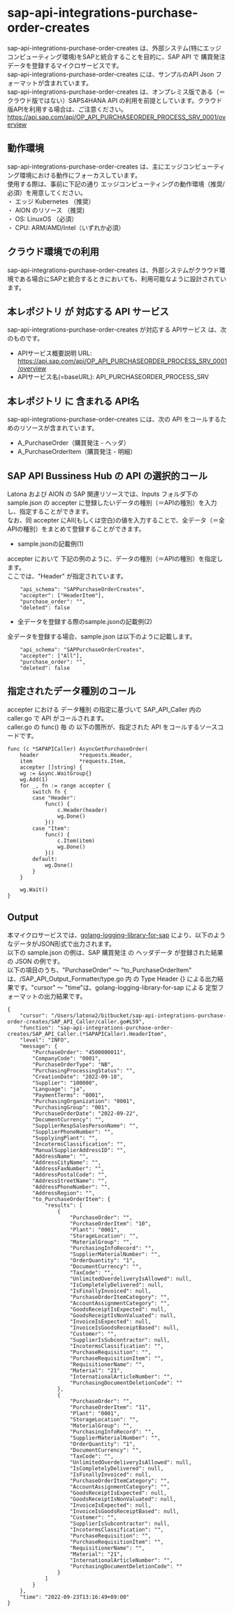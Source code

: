 # sap-api-integrations-purchase-order-creates
sap-api-integrations-purchase-order-creates は、外部システム(特にエッジコンピューティング環境)をSAPと統合することを目的に、SAP API で 購買発注データを登録するマイクロサービスです。    
sap-api-integrations-purchase-order-creates には、サンプルのAPI Json フォーマットが含まれています。   
sap-api-integrations-purchase-order-creates は、オンプレミス版である（＝クラウド版ではない）SAPS4HANA API の利用を前提としています。クラウド版APIを利用する場合は、ご注意ください。   
https://api.sap.com/api/OP_API_PURCHASEORDER_PROCESS_SRV_0001/overview   

## 動作環境  
sap-api-integrations-purchase-order-creates は、主にエッジコンピューティング環境における動作にフォーカスしています。  
使用する際は、事前に下記の通り エッジコンピューティングの動作環境（推奨/必須）を用意してください。  
・ エッジ Kubernetes （推奨）    
・ AION のリソース （推奨)    
・ OS: LinuxOS （必須）    
・ CPU: ARM/AMD/Intel（いずれか必須）    

## クラウド環境での利用
sap-api-integrations-purchase-order-creates は、外部システムがクラウド環境である場合にSAPと統合するときにおいても、利用可能なように設計されています。  

## 本レポジトリ が 対応する API サービス
sap-api-integrations-purchase-order-creates が対応する APIサービス は、次のものです。

* APIサービス概要説明 URL: https://api.sap.com/api/OP_API_PURCHASEORDER_PROCESS_SRV_0001/overview    
* APIサービス名(=baseURL): API_PURCHASEORDER_PROCESS_SRV

## 本レポジトリ に 含まれる API名
sap-api-integrations-purchase-order-creates には、次の API をコールするためのリソースが含まれています。  

* A_PurchaseOrder（購買発注 - ヘッダ）
* A_PurchaseOrderItem（購買発注 - 明細）

## SAP API Bussiness Hub の API の選択的コール

Latona および AION の SAP 関連リソースでは、Inputs フォルダ下の sample.json の accepter に登録したいデータの種別（＝APIの種別）を入力し、指定することができます。  
なお、同 accepter にAll(もしくは空白)の値を入力することで、全データ（＝全APIの種別）をまとめて登録することができます。  

* sample.jsonの記載例(1)  

accepter において 下記の例のように、データの種別（＝APIの種別）を指定します。  
ここでは、"Header" が指定されています。    
  
```
	"api_schema": "SAPPurchaseOrderCreates",
	"accepter": ["HeaderItem"],
	"purchase_order": "",
	"deleted": false
```
  
* 全データを登録する際のsample.jsonの記載例(2)  

全データを登録する場合、sample.json は以下のように記載します。  

```
	"api_schema": "SAPPurchaseOrderCreates",
	"accepter": ["All"],
	"purchase_order": "",
	"deleted": false
```
## 指定されたデータ種別のコール

accepter における データ種別 の指定に基づいて SAP_API_Caller 内の caller.go で API がコールされます。  
caller.go の func() 毎 の 以下の箇所が、指定された API をコールするソースコードです。  

```
func (c *SAPAPICaller) AsyncGetPurchaseOrder(
	header             *requests.Header,
    item               *requests.Item,
    accepter []string) {
	wg := &sync.WaitGroup{}
	wg.Add(1)
	for _, fn := range accepter {
		switch fn {
		case "Header":
			func() {
				c.Header(header)
				wg.Done()
			}()
		case "Item":
			func() {
				c.Item(item)
				wg.Done()
			}()
		default:
			wg.Done()
		}
	}

	wg.Wait()
}
```

## Output  
本マイクロサービスでは、[golang-logging-library-for-sap](https://github.com/latonaio/golang-logging-library-for-sap) により、以下のようなデータがJSON形式で出力されます。  
以下の sample.json の例は、SAP 購買発注 の ヘッダデータ が登録された結果の JSON の例です。  
以下の項目のうち、"PurchaseOrder" ～ "to_PurchaseOrderItem" は、/SAP_API_Output_Formatter/type.go 内 の Type Header {} による出力結果です。"cursor" ～ "time"は、golang-logging-library-for-sap による 定型フォーマットの出力結果です。  

```
{
	"cursor": "/Users/latona2/bitbucket/sap-api-integrations-purchase-order-creates/SAP_API_Caller/caller.go#L59",
	"function": "sap-api-integrations-purchase-order-creates/SAP_API_Caller.(*SAPAPICaller).HeaderItem",
	"level": "INFO",
	"message": {
		"PurchaseOrder": "4500000011",
		"CompanyCode": "0001",
		"PurchaseOrderType": "NB",
		"PurchasingProcessingStatus": "",
		"CreationDate": "2022-09-18",
		"Supplier": "100000",
		"Language": "ja",
		"PaymentTerms": "0001",
		"PurchasingOrganization": "0001",
		"PurchasingGroup": "001",
		"PurchaseOrderDate": "2022-09-22",
		"DocumentCurrency": "",
		"SupplierRespSalesPersonName": "",
		"SupplierPhoneNumber": "",
		"SupplyingPlant": "",
		"IncotermsClassification": "",
		"ManualSupplierAddressID": "",
		"AddressName": "",
		"AddressCityName": "",
		"AddressFaxNumber": "",
		"AddressPostalCode": "",
		"AddressStreetName": "",
		"AddressPhoneNumber": "",
		"AddressRegion": "",
		"to_PurchaseOrderItem": {
			"results": [
				{
					"PurchaseOrder": "",
					"PurchaseOrderItem": "10",
					"Plant": "0001",
					"StorageLocation": "",
					"MaterialGroup": "",
					"PurchasingInfoRecord": "",
					"SupplierMaterialNumber": "",
					"OrderQuantity": "1",
					"DocumentCurrency": "",
					"TaxCode": "",
					"UnlimitedOverdeliveryIsAllowed": null,
					"IsCompletelyDelivered": null,
					"IsFinallyInvoiced": null,
					"PurchaseOrderItemCategory": "",
					"AccountAssignmentCategory": "",
					"GoodsReceiptIsExpected": null,
					"GoodsReceiptIsNonValuated": null,
					"InvoiceIsExpected": null,
					"InvoiceIsGoodsReceiptBased": null,
					"Customer": "",
					"SupplierIsSubcontractor": null,
					"IncotermsClassification": "",
					"PurchaseRequisition": "",
					"PurchaseRequisitionItem": "",
					"RequisitionerName": "",
					"Material": "21",
					"InternationalArticleNumber": "",
					"PurchasingDocumentDeletionCode": ""
				},
				{
					"PurchaseOrder": "",
					"PurchaseOrderItem": "11",
					"Plant": "0001",
					"StorageLocation": "",
					"MaterialGroup": "",
					"PurchasingInfoRecord": "",
					"SupplierMaterialNumber": "",
					"OrderQuantity": "1",
					"DocumentCurrency": "",
					"TaxCode": "",
					"UnlimitedOverdeliveryIsAllowed": null,
					"IsCompletelyDelivered": null,
					"IsFinallyInvoiced": null,
					"PurchaseOrderItemCategory": "",
					"AccountAssignmentCategory": "",
					"GoodsReceiptIsExpected": null,
					"GoodsReceiptIsNonValuated": null,
					"InvoiceIsExpected": null,
					"InvoiceIsGoodsReceiptBased": null,
					"Customer": "",
					"SupplierIsSubcontractor": null,
					"IncotermsClassification": "",
					"PurchaseRequisition": "",
					"PurchaseRequisitionItem": "",
					"RequisitionerName": "",
					"Material": "21",
					"InternationalArticleNumber": "",
					"PurchasingDocumentDeletionCode": ""
				}
			]
		}
	},
	"time": "2022-09-23T13:16:49+09:00"
}
```